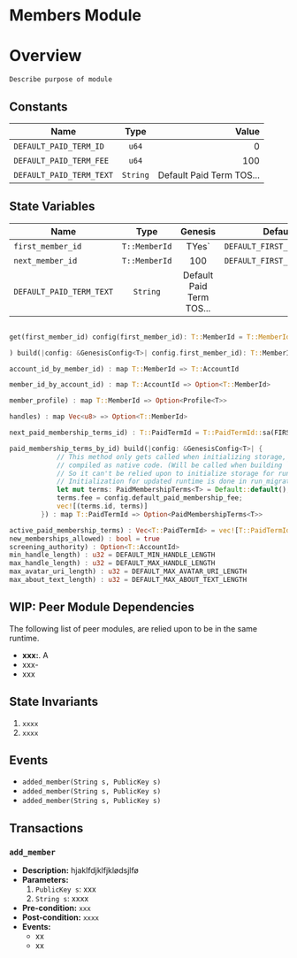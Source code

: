 
# Members Module

# Overview

`Describe purpose of module`

## Constants


| Name                        | Type          | Value                |
| --------------------------- |:-------------:| --------------------:|
| `DEFAULT_PAID_TERM_ID`      | `u64`         | 0                    |
| `DEFAULT_PAID_TERM_FEE`     | `u64`        | 100                    |
| `DEFAULT_PAID_TERM_TEXT`    | `String`        | Default Paid Term TOS...   |

## State Variables



| Name                       | Type                   | Genesis                          | Default               |
| --------------------------- |:---------------------:|:--------------------------------:|:--------------------:|
| `first_member_id`           | `T::MemberId`         | TYes`                                | `DEFAULT_FIRST_MEMBER_IDE` |
| `next_member_id`     | `T::MemberId`                 | 100                              |  `DEFAULT_FIRST_MEMBER_IDE`  |
| `DEFAULT_PAID_TERM_TEXT`    | `String`              | Default Paid Term TOS...         | |

```Rust

get(first_member_id) config(first_member_id): T::MemberId = T::MemberId::sa()

) build(|config: &GenesisConfig<T>| config.first_member_id): T::MemberId = T::MemberId::sa(DEFAULT_FIRST_MEMBER_ID)

account_id_by_member_id) : map T::MemberId => T::AccountId

member_id_by_account_id) : map T::AccountId => Option<T::MemberId>

member_profile) : map T::MemberId => Option<Profile<T>>

handles) : map Vec<u8> => Option<T::MemberId>

next_paid_membership_terms_id) : T::PaidTermId = T::PaidTermId::sa(FIRST_PAID_TERMS_ID)

paid_membership_terms_by_id) build(|config: &GenesisConfig<T>| {
            // This method only gets called when initializing storage, and is
            // compiled as native code. (Will be called when building `raw` chainspec)
            // So it can't be relied upon to initialize storage for runtimes updates.
            // Initialization for updated runtime is done in run_migration()
            let mut terms: PaidMembershipTerms<T> = Default::default();
            terms.fee = config.default_paid_membership_fee;
            vec![(terms.id, terms)]
        }) : map T::PaidTermId => Option<PaidMembershipTerms<T>>

active_paid_membership_terms) : Vec<T::PaidTermId> = vec![T::PaidTermId::sa(DEFAULT_PAID_TERM_ID)]
new_memberships_allowed) : bool = true
screening_authority) : Option<T::AccountId>
min_handle_length) : u32 = DEFAULT_MIN_HANDLE_LENGTH
max_handle_length) : u32 = DEFAULT_MAX_HANDLE_LENGTH
max_avatar_uri_length) : u32 = DEFAULT_MAX_AVATAR_URI_LENGTH
max_about_text_length) : u32 = DEFAULT_MAX_ABOUT_TEXT_LENGTH
```
## WIP: Peer Module Dependencies

The following list of peer modules, are relied upon to be in the same runtime.

- **xxx:**. A
- xxx-
- xxx

## State Invariants

1. `xxxx`
2. `xxxx`

## Events

- `added_member(String s, PublicKey s)`
- `added_member(String s, PublicKey s)`
- `added_member(String s, PublicKey s)`

## Transactions

### `add_member`

- **Description:** hjaklfdjklfjklødsjlfø
- **Parameters:**
  1. `PublicKey s`: xxx
  2. `String s`: xxxx
- **Pre-condition:** `xxx`  
- **Post-condition:** `xxxx`
- **Events:**
  - xx
  - xx
